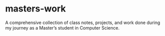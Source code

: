 # masters-work
A comprehensive collection of class notes, projects, and work done during my journey as a Master’s student in Computer Science.
